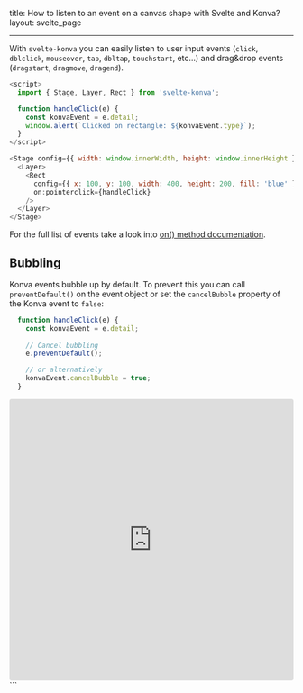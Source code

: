 title: How to listen to an event on a canvas shape with Svelte and Konva?
layout: svelte_page

---

With `svelte-konva` you can easily listen to user input events (`click`, `dblclick`, `mouseover`, `tap`, `dbltap`, `touchstart`, etc...) and drag&drop events (`dragstart`, `dragmove`, `dragend`).

```js
<script>
  import { Stage, Layer, Rect } from 'svelte-konva';

  function handleClick(e) {
    const konvaEvent = e.detail;
    window.alert(`Clicked on rectangle: ${konvaEvent.type}`);
  }
</script>

<Stage config={{ width: window.innerWidth, height: window.innerHeight }}>
  <Layer>
    <Rect
      config={{ x: 100, y: 100, width: 400, height: 200, fill: 'blue' }}
      on:pointerclick={handleClick}
    />
  </Layer>
</Stage>
```

For the full list of events take a look into [on() method documentation](/api/Konva.Node.html#on).

## Bubbling
Konva events bubble up by default. To prevent this you can call `preventDefault()` on the event object or set the `cancelBubble` property of the Konva event to `false`:

```js
  function handleClick(e) {
    const konvaEvent = e.detail;
    
    // Cancel bubbling
    e.preventDefault();

    // or alternatively
    konvaEvent.cancelBubble = true;
  }
```

<iframe src="https://codesandbox.io/embed/github/konvajs/site/tree/master/svelte-demos/events?hidenavigation=1&view=split&fontsize=10&module=/src/App.svelte" style="width:100%; height:500px; border:0; border-radius: 4px; overflow:hidden;" sandbox="allow-modals allow-forms allow-popups allow-scripts allow-same-origin"></iframe>
```
